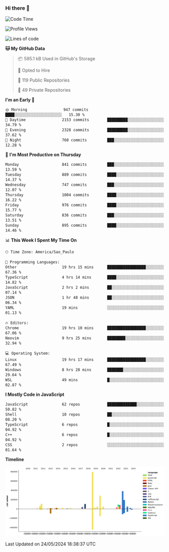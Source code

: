 ### Hi there 👋

<!--START_SECTION:waka-->
![Code Time](http://img.shields.io/badge/Code%20Time-6%2C011%20hrs%2056%20mins-blue)

![Profile Views](http://img.shields.io/badge/Profile%20Views-2-blue)

![Lines of code](https://img.shields.io/badge/From%20Hello%20World%20I%27ve%20Written-2.5%20million%20lines%20of%20code-blue)

**🐱 My GitHub Data** 

> 📦 595.1 kB Used in GitHub's Storage 
 > 
> 💼 Opted to Hire
 > 
> 📜 119 Public Repositories 
 > 
> 🔑 49 Private Repositories 
 > 
**I'm an Early 🐤** 

```text
🌞 Morning                947 commits         ████░░░░░░░░░░░░░░░░░░░░░   15.30 % 
🌆 Daytime                2153 commits        █████████░░░░░░░░░░░░░░░░   34.79 % 
🌃 Evening                2328 commits        █████████░░░░░░░░░░░░░░░░   37.62 % 
🌙 Night                  760 commits         ███░░░░░░░░░░░░░░░░░░░░░░   12.28 % 
```
📅 **I'm Most Productive on Thursday** 

```text
Monday                   841 commits         ███░░░░░░░░░░░░░░░░░░░░░░   13.59 % 
Tuesday                  889 commits         ████░░░░░░░░░░░░░░░░░░░░░   14.37 % 
Wednesday                747 commits         ███░░░░░░░░░░░░░░░░░░░░░░   12.07 % 
Thursday                 1004 commits        ████░░░░░░░░░░░░░░░░░░░░░   16.22 % 
Friday                   976 commits         ████░░░░░░░░░░░░░░░░░░░░░   15.77 % 
Saturday                 836 commits         ███░░░░░░░░░░░░░░░░░░░░░░   13.51 % 
Sunday                   895 commits         ████░░░░░░░░░░░░░░░░░░░░░   14.46 % 
```


📊 **This Week I Spent My Time On** 

```text
🕑︎ Time Zone: America/Sao_Paulo

💬 Programming Languages: 
Other                    19 hrs 15 mins      █████████████████░░░░░░░░   67.36 % 
TypeScript               4 hrs 14 mins       ████░░░░░░░░░░░░░░░░░░░░░   14.82 % 
JavaScript               2 hrs 2 mins        ██░░░░░░░░░░░░░░░░░░░░░░░   07.14 % 
JSON                     1 hr 48 mins        ██░░░░░░░░░░░░░░░░░░░░░░░   06.34 % 
YAML                     19 mins             ░░░░░░░░░░░░░░░░░░░░░░░░░   01.13 % 

🔥 Editors: 
Chrome                   19 hrs 10 mins      █████████████████░░░░░░░░   67.06 % 
Neovim                   9 hrs 25 mins       ████████░░░░░░░░░░░░░░░░░   32.94 % 

💻 Operating System: 
Linux                    19 hrs 17 mins      █████████████████░░░░░░░░   67.49 % 
Windows                  8 hrs 28 mins       ███████░░░░░░░░░░░░░░░░░░   29.64 % 
WSL                      49 mins             █░░░░░░░░░░░░░░░░░░░░░░░░   02.87 % 
```

**I Mostly Code in JavaScript** 

```text
JavaScript               62 repos            █████████████░░░░░░░░░░░░   50.82 % 
Shell                    10 repos            ██░░░░░░░░░░░░░░░░░░░░░░░   08.20 % 
TypeScript               6 repos             █░░░░░░░░░░░░░░░░░░░░░░░░   04.92 % 
C++                      6 repos             █░░░░░░░░░░░░░░░░░░░░░░░░   04.92 % 
CSS                      2 repos             ░░░░░░░░░░░░░░░░░░░░░░░░░   01.64 % 
```



**Timeline**

![Lines of Code chart](https://raw.githubusercontent.com/jampow/jampow/master/assets/bar_graph.png)


 Last Updated on 24/05/2024 18:38:37 UTC
<!--END_SECTION:waka-->
